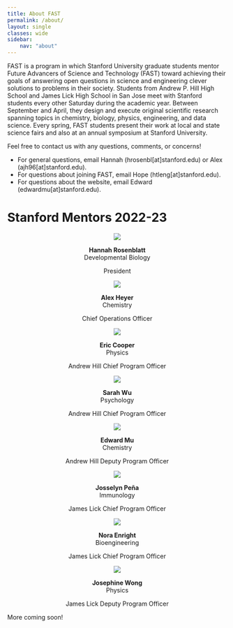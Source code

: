 ```yaml
---
title: About FAST
permalink: /about/
layout: single
classes: wide
sidebar:
    nav: "about"
---
```


FAST is a program in which Stanford University graduate students mentor Future Advancers of Science and Technology (FAST) toward achieving their goals of answering open questions in science and engineering clever solutions to problems in their society. Students from Andrew P. Hill High School and James Lick High School in San Jose meet with Stanford students every other Saturday during the academic year. Between September and April, they design and execute original scientific research spanning topics in chemistry, biology, physics, engineering, and data science. Every spring, FAST students present their work at local and state science fairs and also at an annual symposium at Stanford University.

Feel free to contact us with any questions, comments, or concerns!
- For general questions, email Hannah (hrosenbl[at]stanford.edu) or Alex (ajh96[at]stanford.edu).
- For questions about joining FAST, email Hope (htleng[at]stanford.edu).
- For questions about the website, email Edward (edwardmu[at]stanford.edu).

# Stanford Mentors 2022-23

<div style="text-align: center;">
    <div class="mentor-card" style="text-align: center;">
        <img src="/assets/images/2022-23/mentors/hannah_rosenblatt.jpg" />
        <p> <b>Hannah Rosenblatt</b> <br> Developmental Biology </p>
        <p> President </p>
    </div>
    <div class="mentor-card" style="text-align: center;">
        <img src="/assets/images/2022-23/mentors/alex_heyer.jpg" />
        <p> <b>Alex Heyer</b> <br> Chemistry </p>
        <p> Chief Operations Officer </p>
    </div>
</div>

<div class="mentor-card" style="text-align: center;">
    <img src="/assets/images/2022-23/mentors/eric_cooper.jpg" />
    <p> <b>Eric Cooper</b> <br> Physics </p>
    <p> Andrew Hill Chief Program Officer </p>
</div>
<div class="mentor-card" style="text-align: center;">
    <img src="/assets/images/2022-23/mentors/sarah_wu.jpg" />
    <p> <b>Sarah Wu</b> <br> Psychology </p>
    <p> Andrew Hill Chief Program Officer </p>
</div>
<div class="mentor-card" style="text-align: center;">
    <img src="/assets/images/2022-23/mentors/edward_mu.jpg" />
    <p> <b>Edward Mu</b> <br> Chemistry </p>
    <p> Andrew Hill Deputy Program Officer </p>
</div>
<div class="mentor-card" style="text-align: center;">
    <img src="/assets/images/2022-23/mentors/josselyn_pena.jpg" />
    <p> <b>Josselyn Peña</b> <br> Immunology </p>
    <p> James Lick Chief Program Officer </p>
</div>
<div class="mentor-card" style="text-align: center;">
    <img src="/assets/images/2022-23/mentors/nora_enright.jpg" />
    <p> <b>Nora Enright</b> <br> Bioengineering </p>
    <p> James Lick Chief Program Officer </p>
</div>
<div class="mentor-card" style="text-align: center;">
    <img src="/assets/images/2022-23/mentors/placeholder.jpg" />
    <p> <b>Josephine Wong</b> <br> Physics </p>
    <p> James Lick Deputy Program Officer </p>
</div>

More coming soon!
